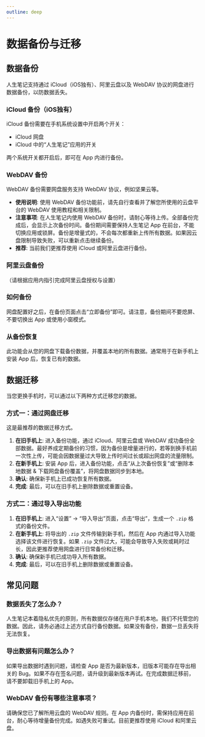 ```yaml
---
outline: deep
---
```


# 数据备份与迁移

## 数据备份

人生笔记支持通过 iCloud（iOS独有）、阿里云盘以及 WebDAV 协议的网盘进行数据备份，以防数据丢失。

### iCloud 备份（iOS独有）

iCloud 备份需要在手机系统设置中开启两个开关：
- iCloud 网盘
- iCloud 中的“人生笔记”应用的开关

两个系统开关都开启后，即可在 App 内进行备份。

### WebDAV 备份

WebDAV 备份需要网盘服务支持 WebDAV 协议，例如坚果云等。
- **使用说明**: 使用 WebDAV 备份功能前，请先自行查看并了解您所使用的云盘平台的 WebDAV 使用教程和相关限制。
- **注意事项**: 在人生笔记内使用 WebDAV 备份时，请耐心等待上传。全部备份完成后，会显示上次备份时间。备份期间需要保持人生笔记 App 在前台，不能切换应用或锁屏。备份是增量式的，不会每次都重新上传所有数据。如果因云盘限制导致失败，可以重新点击继续备份。
- **推荐**: 当前我们更推荐使用 iCloud 或阿里云盘进行备份。

### 阿里云盘备份

（请根据应用内指引完成阿里云盘授权与设置）

### 如何备份

网盘配置好之后，在备份页面点击“立即备份”即可。请注意，备份期间不要熄屏、不要切换出 App 或使用小窗模式。

### 从备份恢复

此功能会从您的网盘下载备份数据，并覆盖本地的所有数据。通常用于在新手机上安装 App 后，恢复已有的数据。

## 数据迁移

当您更换手机时，可以通过以下两种方式迁移您的数据。

### 方式一：通过网盘迁移

这是最推荐的数据迁移方式。

1.  **在旧手机上**: 进入备份功能，通过 iCloud、阿里云盘或 WebDAV 成功备份全部数据。最好养成定期备份的习惯，因为备份是增量进行的，若等到换手机前一次性上传，可能会因数据量过大导致上传时间过长或超出网盘的流量限制。
2.  **在新手机上**: 安装 App 后，进入备份功能，点击“从上次备份恢复”或“删除本地数据 & 下载网盘备份覆盖”，将网盘数据同步到本地。
3.  **确认**: 确保新手机上已成功恢复所有数据。
4.  **完成**: 最后，可以在旧手机上删除数据或重置设备。

### 方式二：通过导入导出功能

1.  **在旧手机上**: 进入“设置” -> “导入导出”页面，点击“导出”，生成一个 `.zip` 格式的备份文件。
2.  **在新手机上**: 将导出的 `.zip` 文件传输到新手机，然后在 App 内通过导入功能选择该文件进行恢复。如果 `.zip` 文件过大，可能会导致导入失败或耗时过长，因此更推荐使用网盘进行日常备份和迁移。
3.  **确认**: 确保新手机已成功导入所有数据。
4.  **完成**: 最后，可以在旧手机上删除数据或重置设备。

## 常见问题

### 数据丢失了怎么办？
人生笔记本着隐私优先的原则，所有数据仅存储在用户手机本地。我们不托管您的数据。因此，请务必通过上述方式自行备份数据。如果没有备份，数据一旦丢失将无法恢复。

### 导出数据有问题怎么办？
如果导出数据时遇到问题，请检查 App 是否为最新版本，旧版本可能存在导出相关的 Bug。如果不存在签名问题，请升级到最新版本再试。在完成数据迁移前，请不要卸载旧手机上的 App。

### WebDAV 备份有哪些注意事项？
请确保您已了解所用云盘的 WebDAV 规则。在 App 内备份时，需保持应用在前台，耐心等待增量备份完成。如遇失败可重试。目前更推荐使用 iCloud 和阿里云盘。
